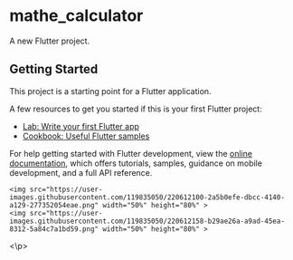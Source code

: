 # mathe_calculator

A new Flutter project.

## Getting Started

This project is a starting point for a Flutter application.

A few resources to get you started if this is your first Flutter project:

- [Lab: Write your first Flutter app](https://docs.flutter.dev/get-started/codelab)
- [Cookbook: Useful Flutter samples](https://docs.flutter.dev/cookbook)

For help getting started with Flutter development, view the
[online documentation](https://docs.flutter.dev/), which offers tutorials,
samples, guidance on mobile development, and a full API reference.

<p>

    <img src="https://user-images.githubusercontent.com/119835050/220612100-2a5b0efe-dbcc-4140-a129-277352054eae.png" width="50%" height="80%" >
    <img src="https://user-images.githubusercontent.com/119835050/220612158-b29ae26a-a9ad-45ea-8312-5a84c7a1bd59.png" width="50%" height="80%" >

<\p>
